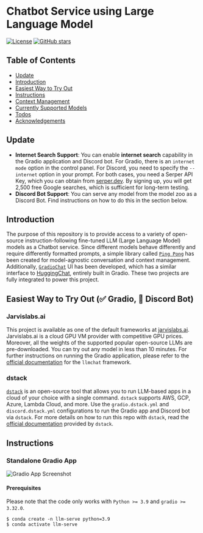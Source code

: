 # Chatbot Service using Large Language Model

[![License](https://img.shields.io/badge/license-MIT-blue.svg)](https://github.com/deep-diver/LLM-As-Chatbot/blob/main/LICENSE)
[![GitHub stars](https://img.shields.io/github/stars/deep-diver/LLM-As-Chatbot.svg)](https://github.com/deep-diver/LLM-As-Chatbot/stargazers)

## Table of Contents

- [Update](#update)
- [Introduction](#introduction)
- [Easiest Way to Try Out](#easiest-way-to-try-out)
- [Instructions](#instructions)
- [Context Management](#context-management)
- [Currently Supported Models](#currently-supported-models)
- [Todos](#todos)
- [Acknowledgements](#acknowledgements)

## Update

- **Internet Search Support**: You can enable **internet search** capability in the Gradio application and Discord bot. For Gradio, there is an `internet mode` option in the control panel. For Discord, you need to specify the `--internet` option in your prompt. For both cases, you need a Serper API Key, which you can obtain from [serper.dev](https://serper.dev/). By signing up, you will get 2,500 free Google searches, which is sufficient for long-term testing.
- **Discord Bot Support**: You can serve any model from the model zoo as a Discord Bot. Find instructions on how to do this in the section below.

## Introduction

The purpose of this repository is to provide access to a variety of open-source instruction-following fine-tuned LLM (Large Language Model) models as a Chatbot service. Since different models behave differently and require differently formatted prompts, a simple library called [`Ping Pong`](https://github.com/deep-diver/PingPong) has been created for model-agnostic conversation and context management. Additionally, [`GradioChat`](https://github.com/deep-diver/gradio-chat) UI has been developed, which has a similar interface to [HuggingChat](https://huggingface.co/chat/), entirely built in Gradio. These two projects are fully integrated to power this project.

## Easiest Way to Try Out (✅ Gradio, 🚧 Discord Bot)

### Jarvislabs.ai

This project is available as one of the default frameworks at [jarvislabs.ai](https://jarvislabs.ai/). Jarvislabs.ai is a cloud GPU VM provider with competitive GPU prices. Moreover, all the weights of the supported popular open-source LLMs are pre-downloaded. You can try out any model in less than 10 minutes. For further instructions on running the Gradio application, please refer to the [official documentation](https://jarvislabs.ai/docs/llmchat) for the `llmchat` framework.

### dstack

[`dstack`](https://dstack.ai) is an open-source tool that allows you to run LLM-based apps in a cloud of your choice with a single command. `dstack` supports AWS, GCP, Azure, Lambda Cloud, and more. Use the `gradio.dstack.yml` and `discord.dstack.yml` configurations to run the Gradio app and Discord bot via `dstack`. For more details on how to run this repo with `dstack`, read the [official documentation](https://dstack.ai/examples/llmchat) provided by `dstack`.

## Instructions

### Standalone Gradio App

![Gradio App Screenshot](https://i.ibb.co/gW7yKj9/2023-05-26-3-31-06.png)

#### Prerequisites

Please note that the code only works with `Python >= 3.9` and `gradio >= 3.32.0`.

```console
$ conda create -n llm-serve python=3.9
$ conda activate llm-serve
